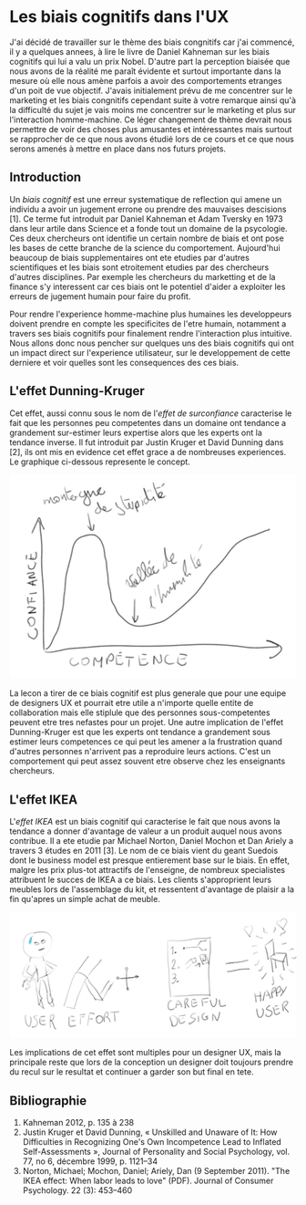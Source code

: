 # Les biais cognitifs dans l'UX

J'ai décidé de travailler sur le thème des biais congnitifs car j'ai commencé, il y a quelques annees, à lire le livre de Daniel Kahneman sur les biais cognitifs qui lui a valu un prix Nobel. 
D'autre part la perception biaisée que nous avons de la réalité me paraît évidente et surtout importante dans la mesure où elle nous amène parfois a avoir des comportements etranges d'un poit de vue objectif. 
J'avais initialement prévu de me concentrer sur le marketing et les biais congnitifs cependant suite à votre remarque ainsi qu'à la difficulté du sujet je vais moins me concentrer sur le marketing et plus sur l'interaction homme-machine. 
Ce léger changement de thème devrait nous permettre de voir des choses plus amusantes et intéressantes mais surtout se rapprocher de ce que nous avons étudié lors de ce cours et ce que nous serons amenés à mettre en place dans nos futurs projets.

## Introduction

Un _biais cognitif_ est une erreur systematique de reflection qui amene un individu a avoir un jugement errone ou prendre des mauvaises descisions [1].
Ce terme fut introduit par Daniel Kahneman et Adam Tversky en 1973 dans leur artile dans Science et a fonde tout un domaine de la psycologie. 
Ces deux chercheurs ont identifie un certain nombre de biais et ont pose les bases de cette branche de la science du comportement.
Aujourd'hui beaucoup de biais supplementaires ont ete etudies par d'autres scientifiques et les biais sont etroitement etudies par des chercheurs d'autres disciplines. 
Par exemple les chercheurs du marketting et de la finance s'y interessent car ces biais ont le potentiel d'aider a exploiter les erreurs de jugement humain pour faire du profit. 

Pour rendre l'experience homme-machine plus humaines les developpeurs doivent prendre en compte les specificites de l'etre humain, notamment a travers ses biais cognitifs pour finalement rendre l'interaction plus intuitive.
Nous allons donc nous pencher sur quelques uns des biais cognitifs qui ont un impact direct sur l'experience utilisateur, sur le developpement de cette derniere et voir quelles sont les consequences des ces biais.

## L'effet Dunning-Kruger

Cet effet, aussi connu sous le nom de l'_effet de surconfiance_ caracterise le fait que les personnes peu competentes dans un domaine ont tendance a grandement sur-estimer leurs expertise alors que les experts ont la tendance inverse. 
Il fut introduit par Justin Kruger et David Dunning dans [2], ils ont mis en evidence cet effet grace a de nombreuses experiences.
Le graphique ci-dessous represente le concept.

![Effet Dunning-Kruger](dunningkruger.png)

La lecon a tirer de ce biais cognitif est plus generale que pour une equipe de designers UX et pourrait etre utile a n'importe quelle entite de collaboration mais elle stiplule que des personnes sous-competentes peuvent etre tres nefastes pour un projet. 
Une autre implication de l'effet Dunning-Kruger est que les experts ont tendance a grandement sous estimer leurs competences ce qui peut les amener a la frustration quand d'autres personnes n'arrivent pas a reproduire leurs actions. 
C'est un comportement qui peut assez souvent etre observe chez les enseignants chercheurs.

## L'effet IKEA

L'_effet IKEA_ est un biais cognitif qui caracterise le fait que nous avons la tendance a donner d'avantage de valeur a un produit auquel nous avons contribue.
Il a ete etudie par Michael Norton, Daniel Mochon et Dan Ariely a travers 3 études en 2011 [3]. 
Le nom de ce biais vient du geant Suedois dont le business model est presque entierement base sur le biais. 
En effet, malgre les prix plus-tot attractifs de l'enseigne, de nombreux specialistes attribuent le succes de IKEA a ce biais. 
Les clients s'approprient leurs meubles lors de l'assemblage du kit, et ressentent d'avantage de plaisir a la fin qu'apres un simple achat de meuble.

![Effet IKEA](ikea.png)

Les implications de cet effet sont multiples pour un designer UX, mais la principale reste que lors de la conception un designer doit toujours prendre du recul sur le resultat et continuer a garder son but final en tete.


## Bibliographie

1. Kahneman 2012, p. 135 à 238 
2. Justin Kruger et David Dunning, « Unskilled and Unaware of It: How Difficulties in Recognizing One's Own Incompetence Lead to Inflated Self-Assessments », Journal of Personality and Social Psychology, vol. 77, no 6,‎ décembre 1999, p. 1121–34
3. Norton, Michael; Mochon, Daniel; Ariely, Dan (9 September 2011). "The IKEA effect: When labor leads to love" (PDF). Journal of Consumer Psychology. 22 (3): 453–460
